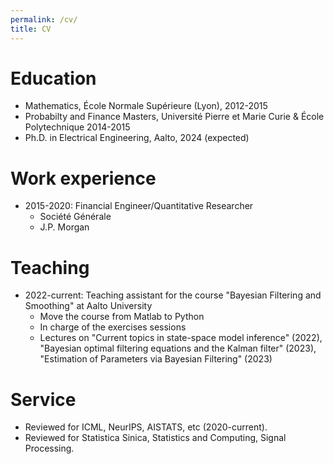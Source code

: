 ```yaml
---
permalink: /cv/
title: CV
---
```



Education
======
* Mathematics, École Normale Supérieure (Lyon), 2012-2015
* Probabilty and Finance Masters, Université Pierre et Marie Curie & École Polytechnique 2014-2015
* Ph.D. in Electrical Engineering, Aalto, 2024 (expected)

Work experience
======
* 2015-2020: Financial Engineer/Quantitative Researcher
  * Société Générale
  * J.P. Morgan
  
Teaching
======
* 2022-current: Teaching assistant for the course "Bayesian Filtering and Smoothing" at Aalto University
  * Move the course from Matlab to Python
  * In charge of the exercises sessions
  * Lectures on "Current topics in state-space model inference" (2022), "Bayesian optimal filtering equations and the Kalman filter" (2023), "Estimation of Parameters via Bayesian Filtering" (2023)
  
Service
======
* Reviewed for ICML, NeurIPS, AISTATS, etc (2020-current).
* Reviewed for Statistica Sinica, Statistics and Computing, Signal Processing.